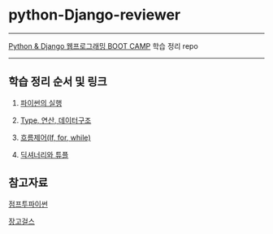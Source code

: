 # python-Django-reviewer
---
[Python & Django 웹프로그래밍 BOOT CAMP](http://www.fastcampus.co.kr/dev_online_python/) 학습 정리 repo

---
## 학습 정리 순서 및 링크
1. [파이썬의 실행](https://github.com/girin-dev/python-Django-reviewer/blob/master/%ED%95%99%EC%8A%B5%EC%A0%95%EB%A6%AC/1.%20%ED%8C%8C%EC%9D%B4%EC%8D%AC%EC%9D%98%20%EC%8B%A4%ED%96%89.md)

2. [Type, 연산, 데이터구조](https://github.com/girin-dev/python-Django-reviewer/blob/master/%ED%95%99%EC%8A%B5%EC%A0%95%EB%A6%AC/2.%20Type%2C%20%EC%97%B0%EC%82%B0%2C%20%EB%8D%B0%EC%9D%B4%ED%84%B0%EA%B5%AC%EC%A1%B0.md)

3. [흐름제어(If, for, while)](https://github.com/girin-dev/python-Django-reviewer/blob/master/%ED%95%99%EC%8A%B5%EC%A0%95%EB%A6%AC/3.%20%ED%9D%90%EB%A6%84%EC%A0%9C%EC%96%B4(If%2C%20for%2C%20while).md)

4. [딕셔너리와 튜플](https://github.com/girin-dev/python-Django-reviewer/blob/master/%ED%95%99%EC%8A%B5%EC%A0%95%EB%A6%AC/4.%20%EB%94%95%EC%85%94%EB%84%88%EB%A6%AC%EC%99%80%20%ED%8A%9C%ED%94%8C(%EB%8D%B0%EC%9D%B4%ED%84%B0%EA%B5%AC%EC%A1%B0).md)

## 참고자료
[점프투파이썬](https://wikidocs.net/book/1)

[장고걸스](https://tutorial.djangogirls.org/ko/)


